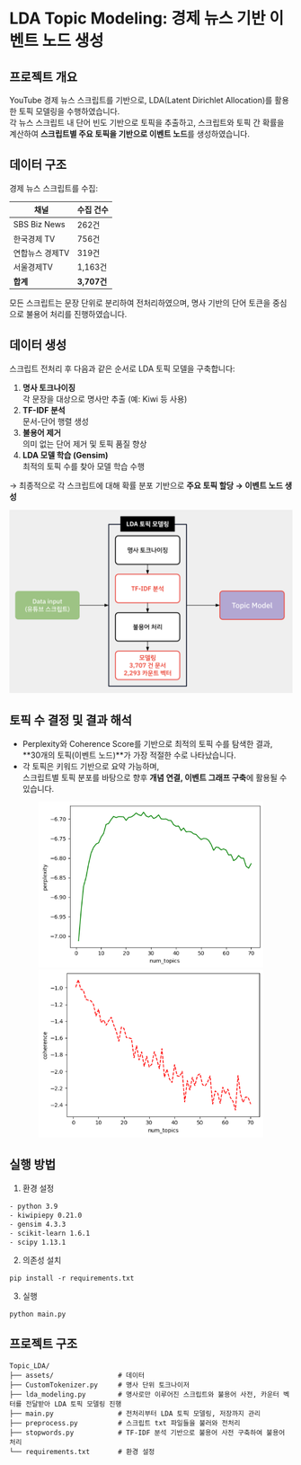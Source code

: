 # LDA Topic Modeling: 경제 뉴스 기반 이벤트 노드 생성
## 프로젝트 개요
YouTube 경제 뉴스 스크립트를 기반으로, LDA(Latent Dirichlet Allocation)를 활용한 토픽 모델링을 수행하였습니다.  
각 뉴스 스크립트 내 단어 빈도 기반으로 토픽을 추출하고, 스크립트와 토픽 간 확률을 계산하여 **스크립트별 주요 토픽을 기반으로 이벤트 노드**를 생성하였습니다.

## 데이터 구조

경제 뉴스 스크립트를 수집:

| 채널 | 수집 건수 |
|------|-----------|
| SBS Biz News | 262건 |
| 한국경제 TV | 756건 |
| 연합뉴스 경제TV | 319건 |
| 서울경제TV | 1,163건 |
| **합계** | **3,707건** |

모든 스크립트는 문장 단위로 분리하여 전처리하였으며, 명사 기반의 단어 토큰을 중심으로 불용어 처리를 진행하였습니다.

## 데이터 생성

스크립트 전처리 후 다음과 같은 순서로 LDA 토픽 모델을 구축합니다:

1. **명사 토크나이징**  
   각 문장을 대상으로 명사만 추출 (예: Kiwi 등 사용)
2. **TF-IDF 분석**  
   문서-단어 행렬 생성
3. **불용어 제거**  
   의미 없는 단어 제거 및 토픽 품질 향상
4. **LDA 모델 학습 (Gensim)**  
   최적의 토픽 수를 찾아 모델 학습 수행<br>

→ 최종적으로 각 스크립트에 대해 확률 분포 기반으로 **주요 토픽 할당 → 이벤트 노드 생성**

<p align="center">
  <img src="assets/LDA_Flow.png" width="600"/>
</p>

## 토픽 수 결정 및 결과 해석

- Perplexity와 Coherence Score를 기반으로 최적의 토픽 수를 탐색한 결과,  
  **30개의 토픽(이벤트 노드)**가 가장 적절한 수로 나타났습니다.
- 각 토픽은 키워드 기반으로 요약 가능하며,  
  스크립트별 토픽 분포를 바탕으로 향후 **개념 연결, 이벤트 그래프 구축**에 활용될 수 있습니다.

<p align="center">
  <img src="assets/per_2293.png" width="400"/>
  <img src="assets/coh_2293.png" width="400"/>
</p>

## 실행 방법
1. 환경 설정
```
- python 3.9
- kiwipiepy 0.21.0
- gensim 4.3.3
- scikit-learn 1.6.1
- scipy 1.13.1
```
2. 의존성 설치
```
pip install -r requirements.txt
```
3. 실행 
```
python main.py
```

## 프로젝트 구조
```
Topic_LDA/
├── assets/                # 데이터
├── CustomTokenizer.py     # 명사 단위 토크나이저
├── lda_modeling.py        # 명사로만 이루어진 스크립트와 불용어 사전, 카운터 벡터를 전달받아 LDA 토픽 모델링 진행
├── main.py                # 전처리부터 LDA 토픽 모델링, 저장까지 관리
├── preprocess.py          # 스크립트 txt 파일들을 불러와 전처리
├── stopwords.py           # TF-IDF 분석 기반으로 불용어 사전 구축하여 불용어 처리
└── requirements.txt       # 환경 설정
```
